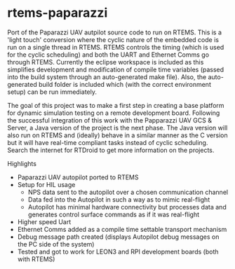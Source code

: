 rtems-paparazzi
===============

Port of the Paparazzi UAV autpilot source code to run on RTEMS.
This is a 'light touch' conversion where the cyclic nature of the embedded code is run on a single thread in RTEMS. RTEMS controls the timing (which is used for the cyclic scheduling) and both the UART and Ethernet Comms go through RTEMS. Currently the eclipse workspace is included as this simplifies development and modification of compile time variables (passed into the build system through an auto-generated make file). Also, the auto-generated build folder is included which (with the correct environment setup) can be run immediately.

The goal of this project was to make a first step in creating a base platform for dynamic simulation testing on a remote development board. Following the successful integration of this work with the Papparazzi UAV GCS & Server, a Java version of the project is the next phase. The Java version will also run on RTEMS and (ideally) behave in a similar manner as the C version but it will have real-time compliant tasks instead of cyclic scheduling. Search the internet for RTDroid to get more information on the projects.

Highlights

- Paparazzi UAV autopilot ported to RTEMS
- Setup for HIL usage
	- NPS data sent to the autopilot over a chosen communication channel
	- Data fed into the Autopilot in such a way as to mimic real-flight
	- Autopilot has minimal hardware connectivity but processes data and generates control surface commands as if it was real-flight
- Higher speed Uart
- Ethernet Comms added as a compile time settable transport mechanism
- Debug message path created (displays Autopilot debug messages on the PC side of the system)
- Tested and got to work for LEON3 and RPI development boards (both with RTEMS)

